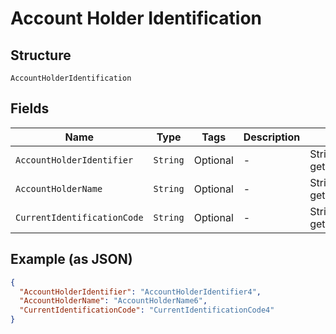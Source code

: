 
# Account Holder Identification

## Structure

`AccountHolderIdentification`

## Fields

| Name | Type | Tags | Description | Getter | Setter |
|  --- | --- | --- | --- | --- | --- |
| `AccountHolderIdentifier` | `String` | Optional | - | String getAccountHolderIdentifier() | setAccountHolderIdentifier(String accountHolderIdentifier) |
| `AccountHolderName` | `String` | Optional | - | String getAccountHolderName() | setAccountHolderName(String accountHolderName) |
| `CurrentIdentificationCode` | `String` | Optional | - | String getCurrentIdentificationCode() | setCurrentIdentificationCode(String currentIdentificationCode) |

## Example (as JSON)

```json
{
  "AccountHolderIdentifier": "AccountHolderIdentifier4",
  "AccountHolderName": "AccountHolderName6",
  "CurrentIdentificationCode": "CurrentIdentificationCode4"
}
```

